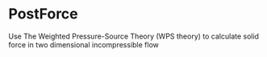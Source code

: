 # PostForce
Use The Weighted Pressure-Source Theory (WPS theory) to calculate solid force in two dimensional incompressible flow 
